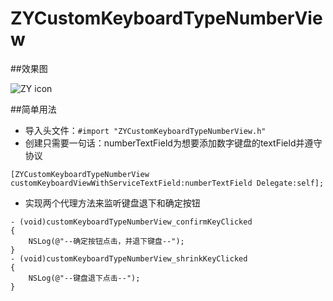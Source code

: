 # ZYCustomKeyboardTypeNumberView
##效果图

![ZY icon](http://i2.tietuku.com/422acb0efd8cbfab.jpg)

##简单用法

*   导入头文件：`#import "ZYCustomKeyboardTypeNumberView.h"`
*   创建只需要一句话：numberTextField为想要添加数字键盘的textField并遵守<ZYCustomKeyboardTypeNumberViewDelegate>协议
```
[ZYCustomKeyboardTypeNumberView customKeyboardViewWithServiceTextField:numberTextField Delegate:self];
```
*   实现两个代理方法来监听键盘退下和确定按钮 
```
- (void)customKeyboardTypeNumberView_confirmKeyClicked
{
    NSLog(@"--确定按钮点击，并退下键盘--");
}
- (void)customKeyboardTypeNumberView_shrinkKeyClicked
{
    NSLog(@"--键盘退下点击--");
}
```
